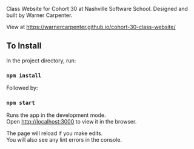 Class Website for Cohort 30 at Nashville Software School.
Designed and built by Warner Carpenter.

View at https://warnercarpenter.github.io/cohort-30-class-website/

## To Install

In the project directory, run:

### `npm install`

Followed by:

### `npm start`

Runs the app in the development mode.<br>
Open [http://localhost:3000](http://localhost:3000) to view it in the browser.

The page will reload if you make edits.<br>
You will also see any lint errors in the console.

